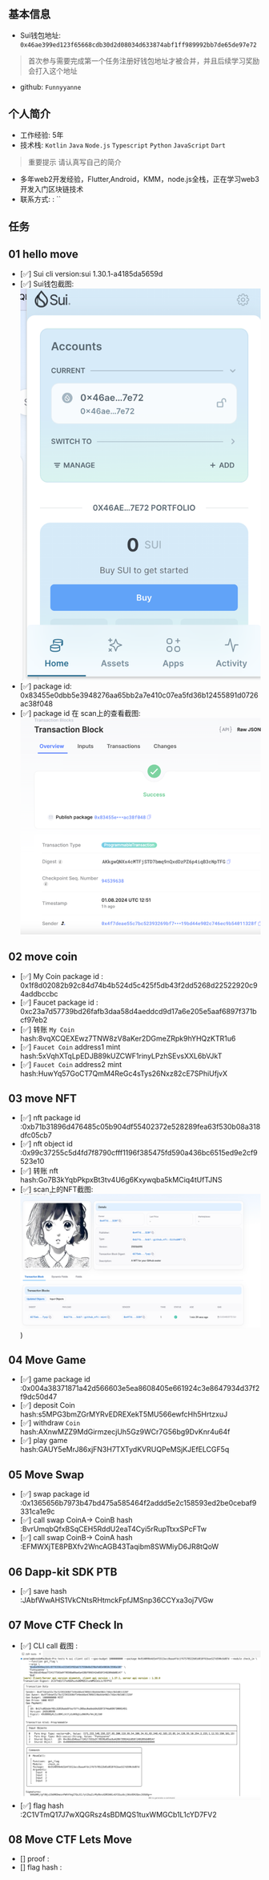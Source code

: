 ## 基本信息
- Sui钱包地址: `0x46ae399ed123f65668cdb30d2d08034d633874abf1ff989992bb7de65de97e72`
> 首次参与需要完成第一个任务注册好钱包地址才被合并，并且后续学习奖励会打入这个地址
- github: `Funnyyanne`

## 个人简介
- 工作经验: 5年
- 技术栈: `Kotlin` `Java` `Node.js` `Typescript` `Python` `JavaScript` `Dart` 
> 重要提示 请认真写自己的简介
- 多年web2开发经验，Flutter,Android，KMM，node.js全栈，正在学习web3开发入门区块链技术
- 联系方式: : `` 

## 任务

##   01 hello move  
- [✅] Sui cli version:sui 1.30.1-a4185da5659d
- [✅] Sui钱包截图: ![Sui钱包截图](images/address.png)
- [✅] package id: 0x83455e0dbb5e3948276aa65bb2a7e410c07ea5fd36b12455891d0726ac38f048
- [✅] package id 在 scan上的查看截图:![Scan截图](images/scan.png) 

##   02 move coin
- [✅] My Coin package id : 0x1f8d02082b92c84d74b4b524d5c425f5db43f2dd5268d22522920c94addbccbc
- [✅] Faucet package id : 0xc23a7d57739bd26fafb3daa58d4aeddcd9d17a6e205e5aaf6897f371bcf97eb2
- [✅] 转账 `My Coin` hash:8vqXCQEXEwz7TNW8zV8aKer2DGmeZRpk9hYHQzKTR1u6
- [✅] `Faucet Coin` address1 mint hash:5xVqhXTqLpEDJB89kUZCWF1rinyLPzhSEvsXXL6bVJkT
- [✅] `Faucet Coin` address2 mint hash:HuwYq57GoCT7QmM4ReGc4sTys26Nxz82cE7SPhiUfjvX

##   03 move NFT
- [✅] nft package id :0xb71b31896d476485c05b904df55402372e528289fea63f530b08a318dfc05cb7
- [✅] nft object id :0x99c37255c5d4fd7f8790cfff1196f385475fd590a436bc6515ed9e2cf9523e10
- [✅] 转账 nft  hash:Go7B3kYqbPkpxBt3tv4U6g6Kxywqba5kMCiq4tUfTJNS
- [✅] scan上的NFT截图:![Scan截图](./images/nft.png))

##   04 Move Game
- [✅] game package id :0x004a38371871a42d566603e5ea8608405e661924c3e8647934d37f2f9dc50d47
- [✅] deposit Coin hash:s5MPG3bmZGrMYRvEDREXekT5MU566ewfcHh5HrtzxuJ
- [✅] withdraw `Coin` hash:AXnwMZZ9MdGirmzecjUh5Gz9WCr7G56bg9DvKnr4u64f
- [✅] play game hash:GAUY5eMrJ86xjFN3H7TXTydKVRUQPeMSjKJEfELCGF5q

##   05 Move Swap
- [✅] swap package id :0x1365656b7973b47bd475a585464f2addd5e2c158593ed2be0cebaf9331ca1e9c
- [✅] call swap CoinA-> CoinB  hash :BvrUmqbQfxBSqCEH5RddU2eaT4Cyi5rRupTtxxSPcFTw
- [✅] call swap CoinB-> CoinA  hash :EFMWXjTE8PBXfv2WncAGB43Taqibm8SWMiyD6JR8tQoW

##   06 Dapp-kit SDK PTB
- [✅] save hash :JAbfWwAHS1VkCNtsRHtmckFpfJMSnp36CCYxa3oj7VGw

##   07 Move CTF Check In
- [✅] CLI call 截图 : ![截图](./images/task7.png)
- [✅] flag hash :2C1VTmQ17J7wXQGRsz4sBDMQS1tuxWMGCb1L1cYD7FV2

##   08 Move CTF Lets Move
- [] proof : 
- [] flag hash :
